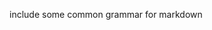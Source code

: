 include some common grammar for markdown        
         
     
   
      
       
   
   
 
  
 
 
